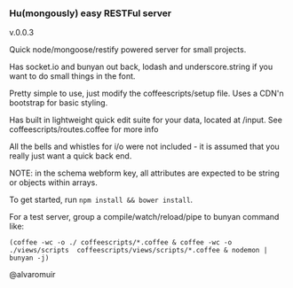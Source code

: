 ### Hu(mongously) easy RESTFul server

v.0.0.3
 
Quick node/mongoose/restify powered server for small projects.

Has socket.io and bunyan out back, lodash and underscore.string if you want to do small things in the font.


Pretty simple to use, just modify the coffeescripts/setup file.
Uses a CDN'n bootstrap for basic styling.

Has built in lightweight quick edit suite for your data, located at /input.
See coffeescripts/routes.coffee for more info

All the bells and whistles for i/o were not included - it is assumed that you really just want a quick back end.


NOTE: in the schema webform key, all attributes are expected to be string or objects within arrays.



To get started, run `npm install && bower install`.

For a test server, group a compile/watch/reload/pipe to bunyan command like:

`(coffee -wc -o ./ coffeescripts/*.coffee & coffee -wc -o ./views/scripts 
  coffeescripts/views/scripts/*.coffee & nodemon | bunyan -j)`


@alvaromuir